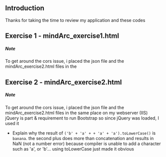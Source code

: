 Introduction
---
Thanks for taking the time to review my application and these codes

Exercise 1 - mindArc_exercise1.html
---
##### Note
To get around the cors issue, i placed the json file and the mindArc_exercise2.html files in the 

Exercise 2 - mindArc_exercise2.html
---
##### Note
To get around the cors issue, i placed the json file and the mindArc_exercise2.html files in the same place on my webserver (IIS)
jQuery is part & requirement to run Bootstrap so since jQuery was loaded, I used it

* Explain why the result of `('b' + 'a' + + 'a' + 'a').toLowerCase()` is `banana`.
the second plus does more than concatenation and results in NaN (not a number error) because compiler is unable to add a character such as 'a', or 'b'... using toLowerCase just made it obvious

